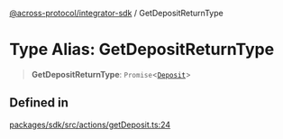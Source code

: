 [@across-protocol/integrator-sdk](../README.md) / GetDepositReturnType

# Type Alias: GetDepositReturnType

> **GetDepositReturnType**: `Promise`\<[`Deposit`](Deposit.md)\>

## Defined in

[packages/sdk/src/actions/getDeposit.ts:24](https://github.com/across-protocol/toolkit/blob/291e746cb19cfa8d76835b72ba70acec1a2f9971/packages/sdk/src/actions/getDeposit.ts#L24)
